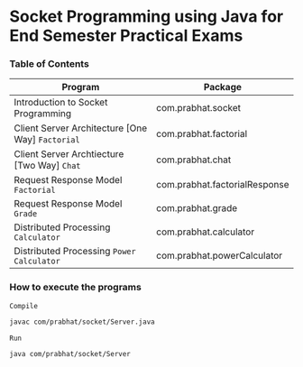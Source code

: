 # Socket Programming using Java for End Semester Practical Exams

### Table of Contents

| Program | Package |
|----------|--------------|
| Introduction to Socket Programming | com.prabhat.socket |
| Client Server Architecture [One Way] `Factorial` | com.prabhat.factorial |
| Client Server Archtiecture [Two Way] `Chat` | com.prabhat.chat |
| Request Response Model `Factorial` | com.prabhat.factorialResponse |
| Request Response Model `Grade` | com.prabhat.grade |
| Distributed Processing `Calculator` | com.prabhat.calculator |
| Distributed Processing `Power Calculator` | com.prabhat.powerCalculator |

### How to execute the programs

`Compile`
```bash
javac com/prabhat/socket/Server.java
```

`Run`
```bash
java com/prabhat/socket/Server
```